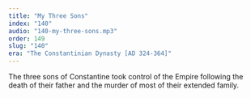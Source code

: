```yaml
---
title: "My Three Sons"
index: "140"
audio: "140-my-three-sons.mp3"
order: 149
slug: "140"
era: "The Constantinian Dynasty [AD 324-364]"
---
```


The three sons of Constantine took control of the Empire following the death of their father and the murder of most of their extended family.


